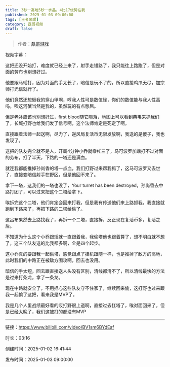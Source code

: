```yaml
---
title: 3秒一高地5秒一水晶，4比17优势在我
published: 2025-01-03 09:00:00
tags: [王者荣耀]
category: 磊哥视频
draft: false
---
```



> 作者：[磊哥游戏](https://space.bilibili.com/268941858?spm_id_from=333.788.upinfo.head.click)

视频字幕：

这把还没开始打，难度就已经上来了，射手走错路了，我只能往上路跑了，但是对面的劳布也别想好过。

他要跟马瑶打，因为对面的手太长了，暗信是玩不了的，所以直接鸡爪无尽，加宗师打光信就行了。

他们竟然还想砸我的穿山甲啊，哼我人性可是数值怪，你们的数值能与我人性高吗，唉这河蟹当然是我的，虽然玩的有点憋屈。

但是老补应该也别想好过，first blood随它陨落，地图上可以看到典韦来抓我们了，长城打野也给我们发了信号啊，这个法师肯定是死定了啊。

直接跟着法师一起送啊，尽力了，逆风局复活币无限发放啊，我送的是傻子，我也发现了。

这把的队友完全就不是人，开局4分钟小乔就零杠三了，马可波罗加瑶打不过对面的劳布，打了半天，下路的一塔还是满血。

就连我都能推掉孙尚香的塔一点血，我们打野过来帮我抓了，这马可波罗又去世了，直接变暗信射手在野区，但是他回不来了。

拿下一塔，这我们的一塔也没了，Your turret has been destroyed，孙尚香去中路打团了，可以过来把这个二塔给拿下。

唉拆完这个二塔，他们肯定会回来打我，但是我有传送他们来上路抓我，我直接就跑到下路来了，再把下路的二塔给偷了。

这吕布果然去上路找我了，再拆一个二塔，直接拆，反正现在复活币多，复活之后。

不知道为什么这个小乔跟瑶就一直跟着我，我偷塔他也跟着算了，想不明白就不想了，这三个队友送的比我都多啊，全是四个起步。

这小乔真的要跟我一起偷塔，感觉跟点了挂机跟随一样，也是推掉了敌方的高地，此时我们的中路正在被敌方围攻啊，回去也没用。

暗信的手太短，回去跟直接送人头没有区别，清线都清不了，所以清线最快的方法是过来打条龙，拿了一条龙。

现在中路就安全了，不用担心这些队友守不住家了，继续回来偷，这打野也过来跟我一起偷了这把，看来我是MVP了。

我是几个人里战绩最好看的哎打野很上道啊，直接过去扛塔了，唉对面回来了，但是已经太晚了，我们这被打的都没有MVP

---


链接：https://www.bilibili.com/video/BV1sm6BYdEaf



时长：03:16

创建时间：2025-01-02 16:41:44

发布时间：2025-01-03 09:00:00

